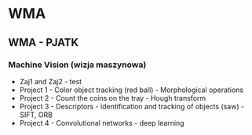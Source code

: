 # WMA
## WMA - PJATK
### Machine Vision (wizja maszynowa)
* Zaj1 and Zaj2 - test
* Project 1 - Color object tracking (red ball) - Morphological operations
* Project 2 - Count the coins on the tray - Hough transform
* Project 3 - Descriptors - identification and tracking of objects (saw) - SIFT, ORB
* Project 4 - Convolutional networks - deep learning
